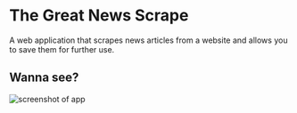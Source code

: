 # The Great News Scrape
A web application that scrapes news articles from a website and allows you to save them for further use.

## Wanna see?
![screenshot of app]()
